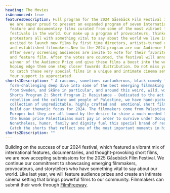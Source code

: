 ```yaml
---
heading: The Movies
isAnnounced: true
featuresDescription: Full program for the 2024 Gåsebäck Film Festival is live.
  We are super proud to present an expanded program of seven international
  feature and documentary films curated from some of the most vibrant film
  festivals in the world. Our make up a program of provocateurs, thinkers and
  protestors all with something vital to say about the world we live in. We are
  excited to launch new films by first time directors, artists-turned directors,
  and established filmmakers.New to the 2024 program are our Audience Prize's.
  After every screening audiences are invite to vote for their favorite short
  and feature film. After the votes are counted, the festival will announce the
  winner of the Audience Prize and give these films a boost into the world, and
  hoping edge them one step closer towards distribution. Do not miss you chance
  to catch these very special films in a unique and intimate cinema setting.
  Your support is appreciated.
shorts1Description: " A raucous, sometimes cantankerous, black-comedy loving and
  form-challenging deep dive into some of the best emerging filmmaking talent
  from Sweden, and Skåne in particular, and around this weird, wild, wide world.
  Shorts Program 2: Short Program 2: Resistance - Dedicated to the act of
  rebellion and the culture and people of Palestine, we have hand-picked this
  collection of unpredictable, highly crafted and  emotional short films to
  build our thematic focus for 2024. The filmmakers come from Palestine, Iran,
  Europe: but they are all bound by the desire to shine a much needed light on
  the human price Palestinians must pay in order to survive under Occupation.
  Nonetheless, humor, family and dignity fuel this special brand of resilience.
  Catch the shorts that reflect one of the most important moments in history."
shorts2Description: ""
---
```


Building on the success of our 2024 festival, which featured a vibrant mix of international features, documentaries, and thought-provoking short films, we are now accepting submissions for the 2025 Gåsebäck Film Festival. We continue our commitment to showcasing emerging filmmakers, provocateurs, and storytellers who have something vital to say about our world. Like last year, we will feature audience prizes and create an intimate cinema setting that brings powerful films to our community. Filmmakers can submit their work through [FilmFreeway](https://filmfreeway.com/GasebackFilmFestival).
